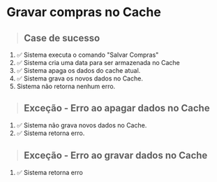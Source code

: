 # Gravar compras no Cache

> ## Case de sucesso

1. ✅ Sistema executa o comando "Salvar Compras"
2. ✅ Sistema cria uma data para ser armazenada no Cache
3. ✅ Sistema apaga os dados do cache atual.
4. ✅ Sistema grava os novos dados no Cache.
5. Sistema não retorna nenhum erro.

> ## Exceção - Erro ao apagar dados no Cache
1. ✅ Sistema não grava novos dados no Cache.
2. ✅ Sistema retorna erro.

> ## Exceção - Erro ao gravar dados no Cache
1. ✅ Sistema retorna erro